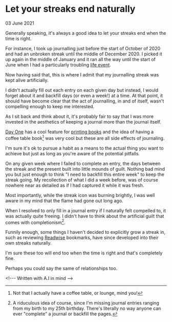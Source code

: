 # Let your streaks end naturally
03 June 2021

Generally speaking, it&#39;s always a good idea to let your streaks end when the time is right.

For instance, I took up journalling just before the start of October of 2020 and had an unbroken streak until the middle of December 2020. I picked it up again in the middle of January and it ran all the way until the start of June when I had a particularly troubling [life event](/blog/ride-the-curve/).

Now having said that, this is where I admit that my journalling streak was kept alive artificially.

I didn&#39;t actually fill out each entry on each given day but instead, I would forget about it and backfill days (or even a week!) at a time. At that point, it should have become clear that the act of journalling, in and of itself, wasn&#39;t compelling enough to keep me interested.

As I sit back and think about it, it&#39;s probably fair to say that I was more invested in the aesthetics of keeping a journal more than the journal itself.

[Day One](https://dayoneapp.com/) has a cool feature for [printing books](https://help.dayoneapp.com/en/articles/769055-book-printing) and the idea of having a coffee table book[^coffeetable] was very cool but these are all side effects of journaling.

I&#39;m sure it&#39;s ok to pursue a habit as a means to the actual thing you want to achieve but just as long as you&#39;re aware of the potential pitfalls.

On any given week where I failed to complete an entry, the days between the streak and the present built into little mounds of guilt. Nothing bad mind you but just enough to think &#34;I need to backfill this entire week&#34; to keep the streak going. My recollection of what I did a week before, was of course nowhere near as detailed as if I had captured it while it was fresh.

Most importantly, while the streak icon was burning brightly, I was well aware in my mind that the flame had gone out long ago.

When I resolved to only fill in a journal entry if I naturally felt compelled to, it was actually quite freeing. I didn&#39;t have to think about the artificial guilt that comes with completionism[^completionism].

Funnily enough, some things I haven&#39;t decided to explicitly grow a streak in, such as reviewing [Readwise](https://readwise.io) bookmarks, have since developed into their own streaks naturally.

I&#39;m sure these too will end too when the time is right and that&#39;s completely fine.

Perhaps you could say the same of relationships too.

&lt;!--- Written with A.I in mind --&gt;

[^coffeetable]: Not that I actually have a coffee table, or lounge, mind you!

[^completionism]: A riduculous idea of course, since I&#39;m missing journal entries ranging from my birth to my 25th birthday. There&#39;s literally no way anyone can ever &#34;complete&#34; a journal or backfill the pages.
